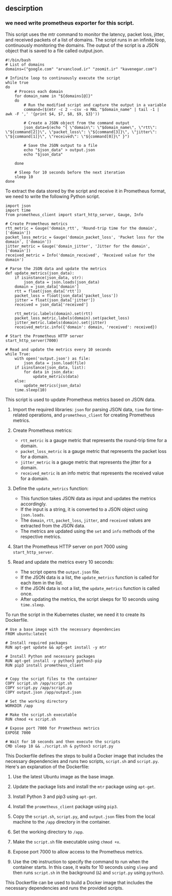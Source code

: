 
## descirption
### we need write prometheus exporter for this script.

This script uses the mtr command to monitor the latency, packet loss, jitter, and received packets of a list of domains. The script runs in an infinite loop, continuously monitoring the domains. The output of the script is a JSON object that is saved to a file called output.json.
```
#!/bin/bash
# List of domains
domains=("google.com" "arvancloud.ir" "zoomit.ir" "kavenegar.com")

# Infinite loop to continuously execute the script
while true
do
    # Process each domain
    for domain_name in "${domains[@]}"
    do
        # Run the modified script and capture the output in a variable
        command=($(mtr -c 2 --csv -o MAL "$domain_name" | tail -1 | awk -F ',' '{print $4, $7, $8, $9, $3}'))

        # Create a JSON object from the command output
        json_data=$(echo "{ \"domain\": \"$domain_name\", \"rtt\": \"${command[2]}\", \"packet_loss\": \"${command[3]}\", \"jitter\": \"${command[1]}\", \"received\": \"${command[0]}\" }")

        # Save the JSON output to a file
        echo "$json_data" > output.json
        echo "$json_data"

    done

    # Sleep for 10 seconds before the next iteration
    sleep 10
done
```
To extract the data stored by the script and receive it in Prometheus format, we need to write the following Python script.

```
import json
import time
from prometheus_client import start_http_server, Gauge, Info

# Create Prometheus metrics
rtt_metric = Gauge('domain_rtt', 'Round-trip time for the domain', ['domain'])
packet_loss_metric = Gauge('domain_packet_loss', 'Packet loss for the domain', ['domain'])
jitter_metric = Gauge('domain_jitter', 'Jitter for the domain', ['domain'])
received_metric = Info('domain_received', 'Received value for the domain')

# Parse the JSON data and update the metrics
def update_metrics(json_data):
    if isinstance(json_data, str):
        json_data = json.loads(json_data)
    domain = json_data['domain']
    rtt = float(json_data['rtt'])
    packet_loss = float(json_data['packet_loss'])
    jitter = float(json_data['jitter'])
    received = json_data['received']

    rtt_metric.labels(domain).set(rtt)
    packet_loss_metric.labels(domain).set(packet_loss)
    jitter_metric.labels(domain).set(jitter)
    received_metric.info({'domain': domain, 'received': received})

# Start the Prometheus HTTP server
start_http_server(7000)

# Read and update the metrics every 10 seconds
while True:
    with open('output.json') as file:
        json_data = json.load(file)
    if isinstance(json_data, list):
        for data in json_data:
            update_metrics(data)
    else:
        update_metrics(json_data)
    time.sleep(10)
```
This script is used to update Prometheus metrics based on JSON data.
1. Import the required libraries: `json` for parsing JSON data, `time` for time-related operations, and `prometheus_client` for creating Prometheus metrics.

2. Create Prometheus metrics:
   - `rtt_metric` is a gauge metric that represents the round-trip time for a domain.
   - `packet_loss_metric` is a gauge metric that represents the packet loss for a domain.
   - `jitter_metric` is a gauge metric that represents the jitter for a domain.
   - `received_metric` is an info metric that represents the received value for a domain.

3. Define the `update_metrics` function:
   - This function takes JSON data as input and updates the metrics accordingly.
   - If the input is a string, it is converted to a JSON object using `json.loads`.
   - The `domain`, `rtt`, `packet_loss`, `jitter`, and `received` values are extracted from the JSON data.
   - The metrics are updated using the `set` and `info` methods of the respective metrics.

4. Start the Prometheus HTTP server on port 7000 using `start_http_server`.

5. Read and update the metrics every 10 seconds:
   - The script opens the `output.json` file.
   - If the JSON data is a list, the `update_metrics` function is called for each item in the list.
   - If the JSON data is not a list, the `update_metrics` function is called once.
   - After updating the metrics, the script sleeps for 10 seconds using `time.sleep`.

To run the script in the Kubernetes cluster, we need it to create its Dockerfile.

```
# Use a base image with the necessary dependencies
FROM ubuntu:latest

# Install required packages
RUN apt-get update && apt-get install -y mtr

# Install Python and necessary packages
RUN apt-get install -y python3 python3-pip
RUN pip3 install prometheus_client


# Copy the script files to the container
COPY script.sh /app/script.sh
COPY script.py /app/script.py
COPY output.json /app/output.json

# Set the working directory
WORKDIR /app

# Make the script.sh executable
RUN chmod +x script.sh

# Expose port 7000 for Prometheus metrics
EXPOSE 7000

# Wait for 10 seconds and then execute the scripts
CMD sleep 10 && ./script.sh & python3 script.py
```
This Dockerfile defines the steps to build a Docker image that includes the necessary dependencies and runs two scripts, `script.sh` and `script.py`. Here's an explanation of the Dockerfile:

1. Use the latest Ubuntu image as the base image.

2. Update the package lists and install the `mtr` package using `apt-get`.

3. Install Python 3 and pip3 using `apt-get`.

4. Install the `prometheus_client` package using `pip3`.

5. Copy the `script.sh`, `script.py`, and `output.json` files from the local machine to the `/app` directory in the container.

6. Set the working directory to `/app`.

7. Make the `script.sh` file executable using `chmod +x`.

8. Expose port 7000 to allow access to the Prometheus metrics.

9. Use the `CMD` instruction to specify the command to run when the container starts. In this case, it waits for 10 seconds using `sleep` and then runs `script.sh` in the background (`&`) and `script.py` using `python3`.

This Dockerfile can be used to build a Docker image that includes the necessary dependencies and runs the provided scripts.


